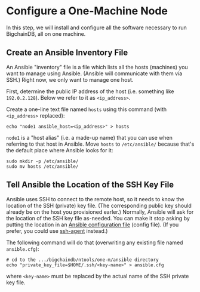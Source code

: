 # Configure a One-Machine Node

In this step, we will install and configure all the software necessary to run BigchainDB, all on one machine.


## Create an Ansible Inventory File

An Ansible "inventory" file is a file which lists all the hosts (machines) you want to manage using Ansible. (Ansible will communicate with them via SSH.) Right now, we only want to manage one host.

First, determine the public IP address of the host (i.e. something like `192.0.2.128`). Below we refer to it as `<ip_address>`.

Create a one-line text file named `hosts` using this command (with `<ip_address>` replaced):
```text
echo "node1 ansible_host=<ip_address>" > hosts
```

`node1` is a "host alias" (i.e. a made-up name) that you can use when referring to that host in Ansible. Move `hosts` to `/etc/ansible/` because that's the default place where Ansible looks for it:
```text
sudo mkdir -p /etc/ansible/
sudo mv hosts /etc/ansible/
```


## Tell Ansible the Location of the SSH Key File

Ansible uses SSH to connect to the remote host, so it needs to know the location of the SSH (private) key file. (The corresponding public key should already be on the host you provisioned earler.) Normally, Ansible will ask for the location of the SSH key file as-needed. You can make it stop asking by putting the location in an [Ansible configuration file](https://docs.ansible.com/ansible/intro_configuration.html) (config file). (If you prefer, you could use [ssh-agent](https://en.wikipedia.org/wiki/Ssh-agent) instead.)

The following command will do that (overwriting any existing file named `ansible.cfg`):
```text
# cd to the .../bigchaindb/ntools/one-m/ansible directory
echo "private_key_file=$HOME/.ssh/<key-name>" > ansible.cfg
```

where `<key-name>` must be replaced by the actual name of the SSH private key file.




